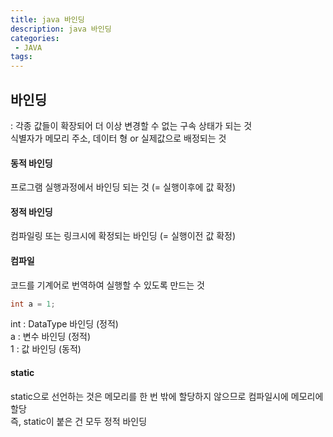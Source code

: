 ```yaml
---
title: java 바인딩  
description: java 바인딩
categories:
 - JAVA
tags:
---
```

## 바인딩  
: 각종 값들이 확장되어 더 이상 변경할 수 없는 구속 상태가 되는 것  
식별자가 메모리 주소, 데이터 형 or 실제값으로 배정되는 것  

#### 동적 바인딩  
프로그램 실행과정에서 바인딩 되는 것 (= 실행이후에 값 확정)  

#### 정적 바인딩  
컴파일링 또는 링크시에 확정되는 바인딩 (= 실행이전 값 확정)  

#### 컴파일  
코드를 기계어로 번역하여 실행할 수 있도록 만드는 것  

```JAVA
int a = 1;
```  

int : DataType 바인딩 (정적)    
a : 변수 바인딩 (정적)  
1 : 값 바인딩 (동적)  

#### static  
static으로 선언하는 것은 메모리를 한 번 밖에 할당하지 않으므로 컴파일시에 메모리에 할당  
즉, static이 붙은 건 모두 정적 바인딩  
